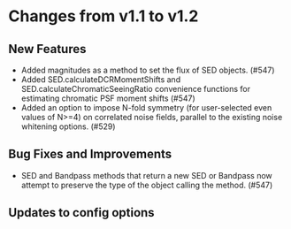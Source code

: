 Changes from v1.1 to v1.2
=========================

New Features
------------

- Added magnitudes as a method to set the flux of SED objects. (#547)
- Added SED.calculateDCRMomentShifts and SED.calculateChromaticSeeingRatio convenience functions
  for estimating chromatic PSF moment shifts (#547)
- Added an option to impose N-fold symmetry (for user-selected even values of
  N>=4) on correlated noise fields, parallel to the existing noise whitening
  options. (#529)

Bug Fixes and Improvements
--------------------------

- SED and Bandpass methods that return a new SED or Bandpass now attempt to preserve the type of
  the object calling the method. (#547)

Updates to config options
-------------------------
